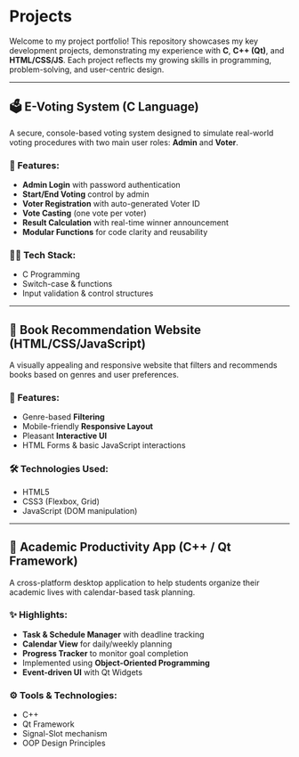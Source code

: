 # Projects

Welcome to my project portfolio! This repository showcases my key development projects, demonstrating my experience with **C**, **C++ (Qt)**, and **HTML/CSS/JS**. Each project reflects my growing skills in programming, problem-solving, and user-centric design.

---

## 🗳️ E-Voting System (C Language)

A secure, console-based voting system designed to simulate real-world voting procedures with two main user roles: **Admin** and **Voter**.

### 🔧 Features:
- **Admin Login** with password authentication 
- **Start/End Voting** control by admin
- **Voter Registration** with auto-generated Voter ID
- **Vote Casting** (one vote per voter)
- **Result Calculation** with real-time winner announcement
- **Modular Functions** for code clarity and reusability

### 👨‍💻 Tech Stack:
- C Programming
- Switch-case & functions
- Input validation & control structures

---

## 📖 Book Recommendation Website (HTML/CSS/JavaScript)

A visually appealing and responsive website that filters and recommends books based on genres and user preferences.

### 🎯 Features:
- Genre-based **Filtering**
- Mobile-friendly **Responsive Layout**
- Pleasant **Interactive UI**
- HTML Forms & basic JavaScript interactions

### 🛠️ Technologies Used:
- HTML5
- CSS3 (Flexbox, Grid)
- JavaScript (DOM manipulation)

---

## 📅 Academic Productivity App (C++ / Qt Framework)

A cross-platform desktop application to help students organize their academic lives with calendar-based task planning.

### ✨ Highlights:
- **Task & Schedule Manager** with deadline tracking
- **Calendar View** for daily/weekly planning
- **Progress Tracker** to monitor goal completion
- Implemented using **Object-Oriented Programming**
- **Event-driven UI** with Qt Widgets

### ⚙️ Tools & Technologies:
- C++
- Qt Framework
- Signal-Slot mechanism
- OOP Design Principles

